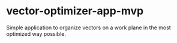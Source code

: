 # vector-optimizer-app-mvp
Simple application to organize vectors on a work plane in the most optimized way possible.
